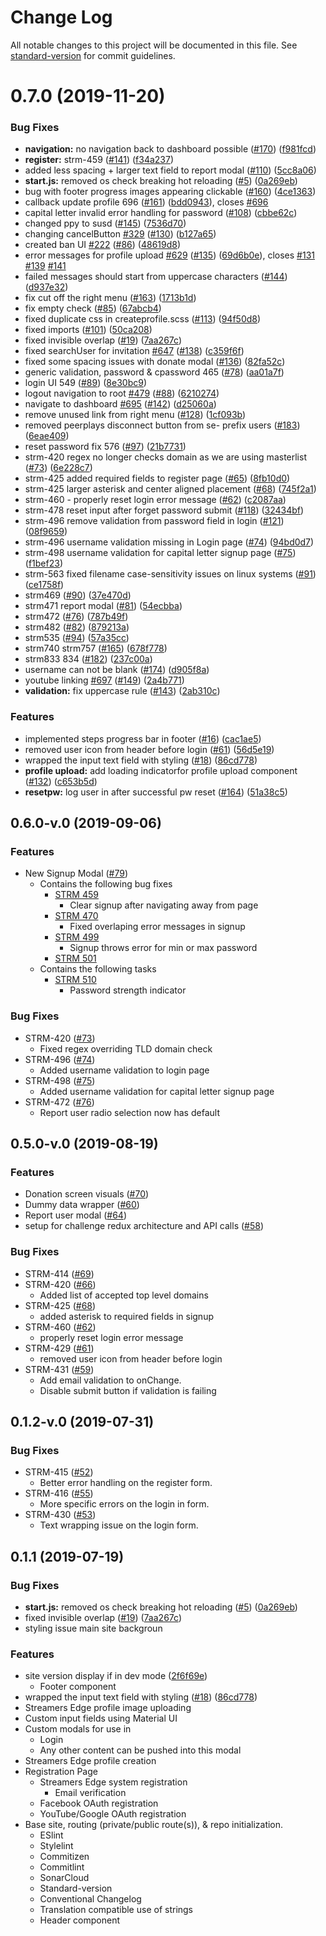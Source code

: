 # Change Log

All notable changes to this project will be documented in this file. See [standard-version](https://github.com/conventional-changelog/standard-version) for commit guidelines.

<a name="0.7.0"></a>
# 0.7.0 (2019-11-20)


### Bug Fixes

* **navigation:** no navigation back to dashboard possible ([#170](https://github.com/pbsa/streamersedge-gui/issues/170)) ([f981fcd](https://github.com/pbsa/streamersedge-gui/commit/f981fcd))
* **register:** strm-459 ([#141](https://github.com/pbsa/streamersedge-gui/issues/141)) ([f34a237](https://github.com/pbsa/streamersedge-gui/commit/f34a237))
* added less spacing + larger text field to report modal ([#110](https://github.com/pbsa/streamersedge-gui/issues/110)) ([5cc8a06](https://github.com/pbsa/streamersedge-gui/commit/5cc8a06))
* **start.js:** removed os check breaking hot reloading ([#5](https://github.com/pbsa/streamersedge-gui/issues/5)) ([0a269eb](https://github.com/pbsa/streamersedge-gui/commit/0a269eb))
* bug with footer progress images appearing clickable ([#160](https://github.com/pbsa/streamersedge-gui/issues/160)) ([4ce1363](https://github.com/pbsa/streamersedge-gui/commit/4ce1363))
* callback update profile 696 ([#161](https://github.com/pbsa/streamersedge-gui/issues/161)) ([bdd0943](https://github.com/pbsa/streamersedge-gui/commit/bdd0943)), closes [#696](https://github.com/pbsa/streamersedge-gui/issues/696)
* capital letter invalid error handling for password ([#108](https://github.com/pbsa/streamersedge-gui/issues/108)) ([cbbe62c](https://github.com/pbsa/streamersedge-gui/commit/cbbe62c))
* changed ppy to susd ([#145](https://github.com/pbsa/streamersedge-gui/issues/145)) ([7536d70](https://github.com/pbsa/streamersedge-gui/commit/7536d70))
* changing cancelButton [#329](https://github.com/pbsa/streamersedge-gui/issues/329) ([#130](https://github.com/pbsa/streamersedge-gui/issues/130)) ([b127a65](https://github.com/pbsa/streamersedge-gui/commit/b127a65))
* created ban UI [#222](https://github.com/pbsa/streamersedge-gui/issues/222) ([#86](https://github.com/pbsa/streamersedge-gui/issues/86)) ([48619d8](https://github.com/pbsa/streamersedge-gui/commit/48619d8))
* error messages for profile upload [#629](https://github.com/pbsa/streamersedge-gui/issues/629) ([#135](https://github.com/pbsa/streamersedge-gui/issues/135)) ([69d6b0e](https://github.com/pbsa/streamersedge-gui/commit/69d6b0e)), closes [#131](https://github.com/pbsa/streamersedge-gui/issues/131) [#139](https://github.com/pbsa/streamersedge-gui/issues/139) [#141](https://github.com/pbsa/streamersedge-gui/issues/141)
* failed messages should start from uppercase characters ([#144](https://github.com/pbsa/streamersedge-gui/issues/144)) ([d937e32](https://github.com/pbsa/streamersedge-gui/commit/d937e32))
* fix cut off the right menu ([#163](https://github.com/pbsa/streamersedge-gui/issues/163)) ([1713b1d](https://github.com/pbsa/streamersedge-gui/commit/1713b1d))
* fix empty check ([#85](https://github.com/pbsa/streamersedge-gui/issues/85)) ([67abcb4](https://github.com/pbsa/streamersedge-gui/commit/67abcb4))
* fixed duplicate css in createprofile.scss ([#113](https://github.com/pbsa/streamersedge-gui/issues/113)) ([94f50d8](https://github.com/pbsa/streamersedge-gui/commit/94f50d8))
* fixed imports ([#101](https://github.com/pbsa/streamersedge-gui/issues/101)) ([50ca208](https://github.com/pbsa/streamersedge-gui/commit/50ca208))
* fixed invisible overlap ([#19](https://github.com/pbsa/streamersedge-gui/issues/19)) ([7aa267c](https://github.com/pbsa/streamersedge-gui/commit/7aa267c))
* fixed searchUser for invitation [#647](https://github.com/pbsa/streamersedge-gui/issues/647) ([#138](https://github.com/pbsa/streamersedge-gui/issues/138)) ([c359f6f](https://github.com/pbsa/streamersedge-gui/commit/c359f6f))
* fixed some spacing issues with donate modal ([#136](https://github.com/pbsa/streamersedge-gui/issues/136)) ([82fa52c](https://github.com/pbsa/streamersedge-gui/commit/82fa52c))
* generic validation, password & cpassword 465 ([#78](https://github.com/pbsa/streamersedge-gui/issues/78)) ([aa01a7f](https://github.com/pbsa/streamersedge-gui/commit/aa01a7f))
* login UI 549 ([#89](https://github.com/pbsa/streamersedge-gui/issues/89)) ([8e30bc9](https://github.com/pbsa/streamersedge-gui/commit/8e30bc9))
* logout navigation to root [#479](https://github.com/pbsa/streamersedge-gui/issues/479) ([#88](https://github.com/pbsa/streamersedge-gui/issues/88)) ([6210274](https://github.com/pbsa/streamersedge-gui/commit/6210274))
* navigate to dashboard [#695](https://github.com/pbsa/streamersedge-gui/issues/695) ([#142](https://github.com/pbsa/streamersedge-gui/issues/142)) ([d25060a](https://github.com/pbsa/streamersedge-gui/commit/d25060a))
* remove unused link from right menu ([#128](https://github.com/pbsa/streamersedge-gui/issues/128)) ([1cf093b](https://github.com/pbsa/streamersedge-gui/commit/1cf093b))
* removed peerplays disconnect button from se- prefix users ([#183](https://github.com/pbsa/streamersedge-gui/issues/183)) ([6eae409](https://github.com/pbsa/streamersedge-gui/commit/6eae409))
* reset password fix 576 ([#97](https://github.com/pbsa/streamersedge-gui/issues/97)) ([21b7731](https://github.com/pbsa/streamersedge-gui/commit/21b7731))
* strm-420 regex no longer checks domain as we are using masterlist ([#73](https://github.com/pbsa/streamersedge-gui/issues/73)) ([6e228c7](https://github.com/pbsa/streamersedge-gui/commit/6e228c7))
* strm-425 added required fields to register page ([#65](https://github.com/pbsa/streamersedge-gui/issues/65)) ([8fb10d0](https://github.com/pbsa/streamersedge-gui/commit/8fb10d0))
* strm-425 larger asterisk and center aligned placement ([#68](https://github.com/pbsa/streamersedge-gui/issues/68)) ([745f2a1](https://github.com/pbsa/streamersedge-gui/commit/745f2a1))
* strm-460 - properly reset login error message ([#62](https://github.com/pbsa/streamersedge-gui/issues/62)) ([c2087aa](https://github.com/pbsa/streamersedge-gui/commit/c2087aa))
* strm-478 reset input after forget password submit ([#118](https://github.com/pbsa/streamersedge-gui/issues/118)) ([32434bf](https://github.com/pbsa/streamersedge-gui/commit/32434bf))
* strm-496 remove validation from password field in login ([#121](https://github.com/pbsa/streamersedge-gui/issues/121)) ([08f9659](https://github.com/pbsa/streamersedge-gui/commit/08f9659))
* strm-496 username validation missing in Login page ([#74](https://github.com/pbsa/streamersedge-gui/issues/74)) ([94bd0d7](https://github.com/pbsa/streamersedge-gui/commit/94bd0d7))
* strm-498 username validation for capital letter signup page ([#75](https://github.com/pbsa/streamersedge-gui/issues/75)) ([f1bef23](https://github.com/pbsa/streamersedge-gui/commit/f1bef23))
* strm-563 fixed filename case-sensitivity issues on linux systems ([#91](https://github.com/pbsa/streamersedge-gui/issues/91)) ([ce1758f](https://github.com/pbsa/streamersedge-gui/commit/ce1758f))
* strm469 ([#90](https://github.com/pbsa/streamersedge-gui/issues/90)) ([37e470d](https://github.com/pbsa/streamersedge-gui/commit/37e470d))
* strm471 report modal ([#81](https://github.com/pbsa/streamersedge-gui/issues/81)) ([54ecbba](https://github.com/pbsa/streamersedge-gui/commit/54ecbba))
* strm472 ([#76](https://github.com/pbsa/streamersedge-gui/issues/76)) ([787b49f](https://github.com/pbsa/streamersedge-gui/commit/787b49f))
* strm482 ([#82](https://github.com/pbsa/streamersedge-gui/issues/82)) ([879213a](https://github.com/pbsa/streamersedge-gui/commit/879213a))
* strm535 ([#94](https://github.com/pbsa/streamersedge-gui/issues/94)) ([57a35cc](https://github.com/pbsa/streamersedge-gui/commit/57a35cc))
* strm740 strm757 ([#165](https://github.com/pbsa/streamersedge-gui/issues/165)) ([678f778](https://github.com/pbsa/streamersedge-gui/commit/678f778))
* strm833 834 ([#182](https://github.com/pbsa/streamersedge-gui/issues/182)) ([237c00a](https://github.com/pbsa/streamersedge-gui/commit/237c00a))
* username can not be blank ([#174](https://github.com/pbsa/streamersedge-gui/issues/174)) ([d905f8a](https://github.com/pbsa/streamersedge-gui/commit/d905f8a))
* youtube linking [#697](https://github.com/pbsa/streamersedge-gui/issues/697) ([#149](https://github.com/pbsa/streamersedge-gui/issues/149)) ([2a4b771](https://github.com/pbsa/streamersedge-gui/commit/2a4b771))
* **validation:** fix uppercase rule ([#143](https://github.com/pbsa/streamersedge-gui/issues/143)) ([2ab310c](https://github.com/pbsa/streamersedge-gui/commit/2ab310c))


### Features

* implemented steps progress bar in footer ([#16](https://github.com/pbsa/streamersedge-gui/issues/16)) ([cac1ae5](https://github.com/pbsa/streamersedge-gui/commit/cac1ae5))
* removed user icon from header before login ([#61](https://github.com/pbsa/streamersedge-gui/issues/61)) ([56d5e19](https://github.com/pbsa/streamersedge-gui/commit/56d5e19))
* wrapped the input text field with styling ([#18](https://github.com/pbsa/streamersedge-gui/issues/18)) ([86cd778](https://github.com/pbsa/streamersedge-gui/commit/86cd778))
* **profile upload:** add loading indicatorfor profile upload component ([#132](https://github.com/pbsa/streamersedge-gui/issues/132)) ([c653b5d](https://github.com/pbsa/streamersedge-gui/commit/c653b5d))
* **resetpw:** log user in after successful pw reset ([#164](https://github.com/pbsa/streamersedge-gui/issues/164)) ([51a38c5](https://github.com/pbsa/streamersedge-gui/commit/51a38c5))



<a name="0.6.0-v.0"></a>
## 0.6.0-v.0 (2019-09-06)

### Features
* New Signup Modal ([#79](https://github.com/PBSA/StreamersEdge-GUI/pull/79))
  * Contains the following bug fixes
    * [STRM 459](https://peerplays.atlassian.net/browse/STRM-459)
      * Clear signup after navigating away from page
    * [STRM 470](https://peerplays.atlassian.net/browse/STRM-470)
      * Fixed overlaping error messages in signup
    * [STRM 499](https://peerplays.atlassian.net/browse/STRM-499)
      * Signup throws error for min or max password
    * [STRM 501](https://peerplays.atlassian.net/browse/STRM-501)
  * Contains the following tasks
    * [STRM 510](https://peerplays.atlassian.net/browse/STRM-510)
      * Password strength indicator

### Bug Fixes
* STRM-420 ([#73](https://github.com/PBSA/StreamersEdge-GUI/pull/73))
  * Fixed regex overriding TLD domain check
* STRM-496 ([#74](https://github.com/PBSA/StreamersEdge-GUI/pull/74))
  * Added username validation to login page
* STRM-498 ([#75](https://github.com/PBSA/StreamersEdge-GUI/pull/75))
  * Added username validation for capital letter signup page
* STRM-472 ([#76](https://github.com/PBSA/StreamersEdge-GUI/pull/76))
  * Report user radio selection now has default

<a name="0.5.0-v.0"></a>
## 0.5.0-v.0 (2019-08-19)

### Features
* Donation screen visuals ([#70](https://github.com/PBSA/StreamersEdge-GUI/pull/70))
* Dummy data wrapper ([#60](https://github.com/PBSA/StreamersEdge-GUI/pull/60))
* Report user modal ([#64](https://github.com/PBSA/StreamersEdge-GUI/pull/64))
* setup for challenge redux architecture and API calls ([#58](https://github.com/PBSA/StreamersEdge-GUI/pull/58))

### Bug Fixes
* STRM-414 ([#69](https://github.com/PBSA/StreamersEdge-GUI/pull/69))
* STRM-420 ([#66](https://github.com/PBSA/StreamersEdge-GUI/pull/66))
  * Added list of accepted top level domains
* STRM-425 ([#68](https://github.com/PBSA/StreamersEdge-GUI/pull/68))
  * added asterisk to required fields in signup
* STRM-460 ([#62](https://github.com/PBSA/StreamersEdge-GUI/pull/62))
  * properly reset login error message
* STRM-429 ([#61](https://github.com/PBSA/StreamersEdge-GUI/pull/61))
  * removed user icon from header before login
* STRM-431 ([#59](https://github.com/PBSA/StreamersEdge-GUI/pull/59))
  * Add email validation to onChange.
  * Disable submit button if validation is failing
<a name="0.1.2-v.0"></a>
## 0.1.2-v.0 (2019-07-31)

### Bug Fixes

* STRM-415 ([#52](https://github.com/PBSA/StreamersEdge-GUI/issues/52))
  * Better error handling on the register form.
* STRM-416 ([#55](https://github.com/PBSA/StreamersEdge-GUI/issues/55))
  * More specific errors on the login in form.
* STRM-430 ([#53](https://github.com/PBSA/StreamersEdge-GUI/issues/5))
  * Text wrapping issue on the login form.


<a name="0.1.1"></a>
## 0.1.1 (2019-07-19)


### Bug Fixes

* **start.js:** removed os check breaking hot reloading ([#5](https://github.com/PBSA/StreamersEdge-GUI/issues/5)) ([0a269eb](https://github.com/PBSA/StreamersEdge-GUI/commit/0a269eb))
* fixed invisible overlap ([#19](https://github.com/PBSA/StreamersEdge-GUI/issues/19)) ([7aa267c](https://github.com/PBSA/StreamersEdge-GUI/commit/7aa267c))
* styling issue main site backgroun


### Features

* site version display if in dev mode ([2f6f69e](https://github.com/PBSA/StreamersEdge-GUI/commit/2f6f69e))
  * Footer component
* wrapped the input text field with styling ([#18](https://github.com/PBSA/StreamersEdge-GUI/issues/18)) ([86cd778](https://github.com/PBSA/StreamersEdge-GUI/commit/86cd778))
* Streamers Edge profile image uploading
* Custom input fields using Material UI
* Custom modals for use in
  * Login
  * Any other content can be pushed into this modal
* Streamers Edge profile creation
* Registration Page
  * Streamers Edge system registration
    * Email verification
  * Facebook OAuth registration
  * YouTube/Google OAuth registration
* Base site, routing (private/public route(s)), & repo initialization.
  * ESlint
  * Stylelint
  * Commitizen
  * Commitlint
  * SonarCloud
  * Standard-version
  * Conventional Changelog
  * Translation compatible use of strings
  * Header component
